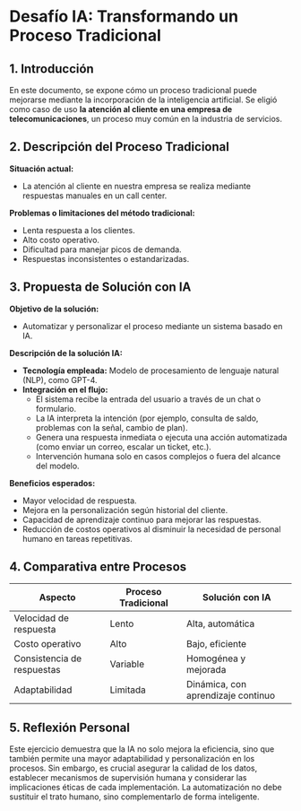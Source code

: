 # Desafío IA: Transformando un Proceso Tradicional

## 1. Introducción  
En este documento, se expone cómo un proceso tradicional puede mejorarse mediante la incorporación de la inteligencia artificial. Se eligió como caso de uso **la atención al cliente en una empresa de telecomunicaciones**, un proceso muy común en la industria de servicios.

## 2. Descripción del Proceso Tradicional  
**Situación actual:**  
- La atención al cliente en nuestra empresa se realiza mediante respuestas manuales en un call center.

**Problemas o limitaciones del método tradicional:**  
- Lenta respuesta a los clientes.  
- Alto costo operativo.  
- Dificultad para manejar picos de demanda.  
- Respuestas inconsistentes o estandarizadas.

## 3. Propuesta de Solución con IA  
**Objetivo de la solución:**  
- Automatizar y personalizar el proceso mediante un sistema basado en IA.

**Descripción de la solución IA:**  
- **Tecnología empleada:** Modelo de procesamiento de lenguaje natural (NLP), como GPT-4.  
- **Integración en el flujo:**  
  - El sistema recibe la entrada del usuario a través de un chat o formulario.  
  - La IA interpreta la intención (por ejemplo, consulta de saldo, problemas con la señal, cambio de plan).  
  - Genera una respuesta inmediata o ejecuta una acción automatizada (como enviar un correo, escalar un ticket, etc.).  
  - Intervención humana solo en casos complejos o fuera del alcance del modelo.

**Beneficios esperados:**  
- Mayor velocidad de respuesta.  
- Mejora en la personalización según historial del cliente.  
- Capacidad de aprendizaje continuo para mejorar las respuestas.  
- Reducción de costos operativos al disminuir la necesidad de personal humano en tareas repetitivas.

## 4. Comparativa entre Procesos  

| Aspecto                    | Proceso Tradicional              | Solución con IA                         |
|----------------------------|----------------------------------|-----------------------------------------|
| Velocidad de respuesta     | Lento                            | Alta, automática                        |
| Costo operativo            | Alto                             | Bajo, eficiente                         |
| Consistencia de respuestas | Variable                         | Homogénea y mejorada                    |
| Adaptabilidad              | Limitada                         | Dinámica, con aprendizaje continuo      |

## 5. Reflexión Personal  
Este ejercicio demuestra que la IA no solo mejora la eficiencia, sino que también permite una mayor adaptabilidad y personalización en los procesos. Sin embargo, es crucial asegurar la calidad de los datos, establecer mecanismos de supervisión humana y considerar las implicaciones éticas de cada implementación. La automatización no debe sustituir el trato humano, sino complementarlo de forma inteligente.

